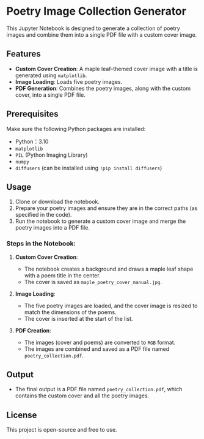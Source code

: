 
# Poetry Image Collection Generator

This Jupyter Notebook is designed to generate a collection of poetry images and combine them into a single PDF file with a custom cover image.

## Features

- **Custom Cover Creation**: A maple leaf-themed cover image with a title is generated using `matplotlib`.
- **Image Loading**: Loads five poetry images.
- **PDF Generation**: Combines the poetry images, along with the custom cover, into a single PDF file.

## Prerequisites


Make sure the following Python packages are installed:

- Python：3.10
- `matplotlib`
- `PIL` (Python Imaging Library)
- `numpy`
- `diffusers` (can be installed using `!pip install diffusers`)



## Usage

1. Clone or download the notebook.
2. Prepare your poetry images and ensure they are in the correct paths (as specified in the code).
3. Run the notebook to generate a custom cover image and merge the poetry images into a PDF file.

### Steps in the Notebook:

1. **Custom Cover Creation**:
   - The notebook creates a background and draws a maple leaf shape with a poem title in the center.
   - The cover is saved as `maple_poetry_cover_manual.jpg`.

2. **Image Loading**:
   - The five poetry images are loaded, and the cover image is resized to match the dimensions of the poems.
   - The cover is inserted at the start of the list.

3. **PDF Creation**:
   - The images (cover and poems) are converted to `RGB` format.
   - The images are combined and saved as a PDF file named `poetry_collection.pdf`.

## Output

- The final output is a PDF file named `poetry_collection.pdf`, which contains the custom cover and all the poetry images.

## License

This project is open-source and free to use.

